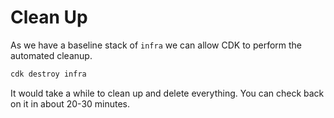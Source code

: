 # Clean Up

As we have a baseline stack of `infra` we can allow CDK to perform the automated cleanup.

```bash
cdk destroy infra
```

It would take a while to clean up and delete everything. You can check back on it in about 20-30 minutes.